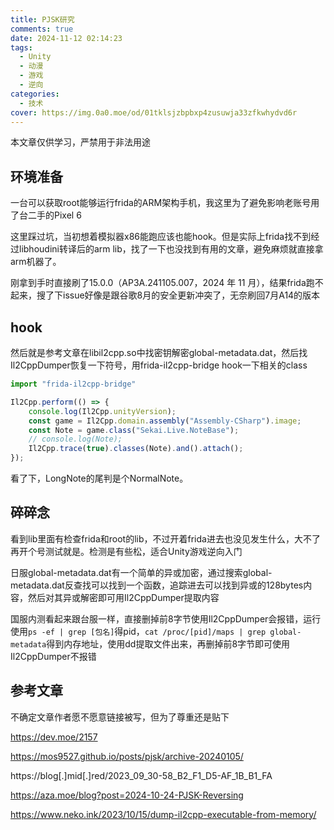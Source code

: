 ```yaml
---
title: PJSK研究
comments: true
date: 2024-11-12 02:14:23
tags:
  - Unity
  - 动漫
  - 游戏
  - 逆向
categories:
  - 技术
cover: https://img.0a0.moe/od/01tklsjzbpbxp4zusuwja33zfkwhydvd6r
---
```



本文章仅供学习，严禁用于非法用途

## 环境准备

一台可以获取root能够运行frida的ARM架构手机，我这里为了避免影响老账号用了台二手的Pixel 6

这里踩过坑，当初想着模拟器x86能跑应该也能hook。但是实际上frida找不到经过libhoudini转译后的arm lib，找了一下也没找到有用的文章，避免麻烦就直接拿arm机器了。

刚拿到手时直接刷了15.0.0（AP3A.241105.007，2024 年 11 月），结果frida跑不起来，搜了下issue好像是跟谷歌8月的安全更新冲突了，无奈刷回7月A14的版本

## hook

然后就是参考文章在libil2cpp.so中找密钥解密global-metadata.dat，然后找Il2CppDumper恢复一下符号，用frida-il2cpp-bridge hook一下相关的class

```typescript
import "frida-il2cpp-bridge"

Il2Cpp.perform(() => {
    console.log(Il2Cpp.unityVersion);
    const game = Il2Cpp.domain.assembly("Assembly-CSharp").image;
    const Note = game.class("Sekai.Live.NoteBase");
    // console.log(Note);
    Il2Cpp.trace(true).classes(Note).and().attach();
});
```

看了下，LongNote的尾判是个NormalNote。



## 碎碎念

看到lib里面有检查frida和root的lib，不过开着frida进去也没见发生什么，大不了再开个号测试就是。检测是有些松，适合Unity游戏逆向入门

日服global-metadata.dat有一个简单的异或加密，通过搜索global-metadata.dat反查找可以找到一个函数，追踪进去可以找到异或的128bytes内容，然后对其异或解密即可用Il2CppDumper提取内容

国服内测看起来跟台服一样，直接删掉前8字节使用Il2CppDumper会报错，运行使用`ps -ef | grep [包名]`得pid，`cat /proc/[pid]/maps | grep global-metadata`得到内存地址，使用dd提取文件出来，再删掉前8字节即可使用Il2CppDumper不报错

## 参考文章

不确定文章作者愿不愿意链接被写，但为了尊重还是贴下

https://dev.moe/2157

https://mos9527.github.io/posts/pjsk/archive-20240105/

https://blog[.]mid[.]red/2023_09_30-58_B2_F1_D5-AF_1B_B1_FA

https://aza.moe/blog?post=2024-10-24-PJSK-Reversing

https://www.neko.ink/2023/10/15/dump-il2cpp-executable-from-memory/
